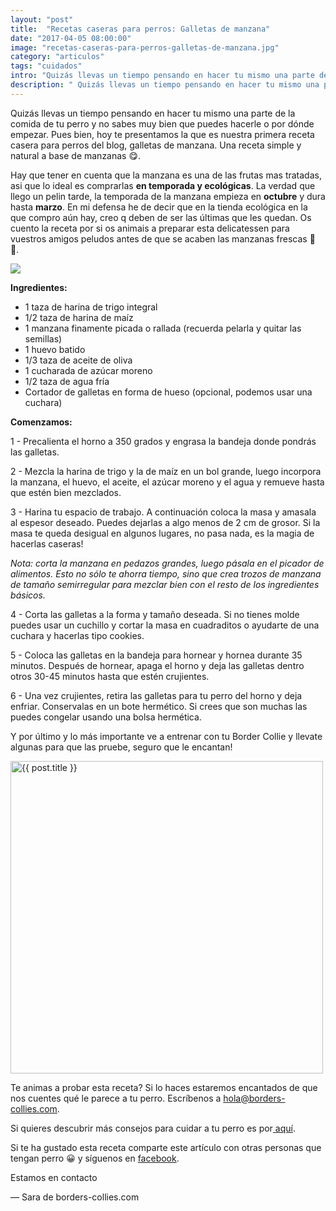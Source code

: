 ```yaml
---
layout: "post"
title:  "Recetas caseras para perros: Galletas de manzana"
date: "2017-04-05 08:00:00"
image: "recetas-caseras-para-perros-galletas-de-manzana.jpg"
category: "articulos"
tags: "cuidados"
intro: "Quizás llevas un tiempo pensando en hacer tu mismo una parte de la comida de tu perro y no sabes muy bien que puedes hacerle o por dónde empezar."
description: " Quizás llevas un tiempo pensando en hacer tu mismo una parte de la comida de tu perro y no sabes muy bien que puedes hacerle o por dónde empezar."
---
```


Quizás llevas un tiempo pensando en hacer tu mismo una parte de la comida de tu perro y no sabes muy bien que puedes hacerle o por dónde empezar. Pues bien, hoy te presentamos la que es nuestra primera receta casera para perros del blog, galletas de manzana. Una receta simple y natural a base de manzanas 😋.

Hay que tener en cuenta que la manzana es una de las frutas mas tratadas, asi que lo ideal es comprarlas **en temporada y ecológicas**. La verdad que llego un pelin tarde, la temporada de la manzana empieza en **octubre** y dura hasta **marzo**. En mi defensa he de decir que en la tienda ecológica en la que compro aún hay, creo q deben de ser las últimas que les quedan. Os cuento la receta por si os animais a preparar esta delicatessen para vuestros amigos peludos antes de que se acaben las manzanas frescas 🍎 🍏.

![](https://s3-us-west-2.amazonaws.com/notion-static/37f4dc8724d74b71b7c0c5596a740973/recetas-caseras-perros-galletas-de-manzana.jpg)

 **Ingredientes:**

- 1 taza de harina de trigo integral
- 1/2 taza de harina de maíz
- 1 manzana finamente picada o rallada (recuerda pelarla y quitar las semillas)
- 1 huevo batido
- 1/3 taza de aceite de oliva
- 1 cucharada de azúcar moreno
- 1/2 taza de agua fría
- Cortador de galletas en forma de hueso (opcional, podemos usar una cuchara)

 **Comenzamos:**

1 - Precalienta el horno a 350 grados y engrasa la bandeja donde pondrás las galletas.

2 - Mezcla la harina de trigo y la de maíz en un bol grande, luego incorpora la manzana, el huevo, el aceite, el azúcar moreno y el agua y remueve hasta que estén bien mezclados.

3 - Harina tu espacio de trabajo. A continuación coloca la masa y amasala al espesor deseado. Puedes dejarlas a algo menos de 2 cm de grosor. Si la masa te queda desigual en algunos lugares, no pasa nada, es la magia de hacerlas caseras!

 _Nota:_ _corta la manzana en pedazos grandes, luego pásala en el picador de alimentos. Esto no sólo te ahorra tiempo, sino que crea trozos de manzana de tamaño semirregular para mezclar bien con el resto de los ingredientes básicos._

4 - Corta las galletas a la forma y tamaño deseada. Si no tienes molde puedes usar un cuchillo y cortar la masa en cuadraditos o ayudarte de una cuchara y hacerlas tipo cookies.

5 - Coloca las galletas en la bandeja para hornear y hornea durante 35 minutos. Después de hornear, apaga el horno y deja las galletas dentro otros 30-45 minutos hasta que estén crujientes.

6 - Una vez crujientes, retira las galletas para tu perro del horno y deja enfriar. Conservalas en un bote hermético. Si crees que son muchas las puedes congelar usando una bolsa hermética.

Y por último y lo más importante ve a entrenar con tu Border Collie y llevate algunas para que las pruebe, seguro que le encantan!

<div class="text-center">
  <img src= "{{site.url}}/assets/img/articulos/recetas-caseras-para-perros-galletas-de-manzana-border.jpg" width="500" height="auto" alt="{{ post.title }}">
</div>

Te animas a probar esta receta? Si lo haces estaremos encantados de que nos cuentes qué le parece a tu perro. Escríbenos a hola@borders-collies.com.

Si quieres descubrir más consejos para cuidar a tu perro es por<a href="{{ site.url }}/border-collie-cuidados/"> aquí</a>.

Si te ha gustado esta receta comparte este artículo con otras personas que tengan perro 😀 y síguenos en <a href="https://www.facebook.com/borderscolliescom/">facebook</a>.

Estamos en contacto

— Sara de borders-collies.com
